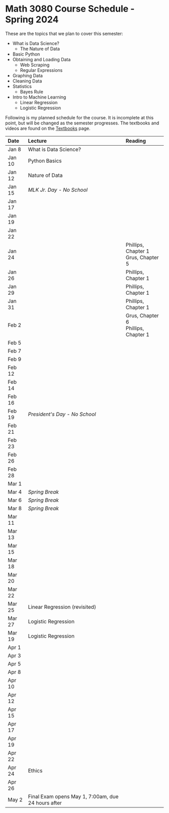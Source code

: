 # Math 3080 Course Schedule - Spring 2024
These are the topics that we plan to cover this semester:
* What is Data Science?
  * The Nature of Data
* Basic Python
* Obtaining and Loading Data
  * Web Scraping
  * Regular Expressions
* Graphing Data
* Cleaning Data
* Statistics
  * Bayes Rule
* Intro to Machine Learning
  * Linear Regression
  * Logistic Regression



Following is my planned schedule for the course. It is incomplete at this point, but will be changed as the semester progresses. The textbooks and videos are found on the [Textbooks](https://github.com/drolsonmi/math3080/blob/main/3080_Textbooks.md) page.

| Date   | Lecture                       | Reading                                                       |
| :----- | :------                       | :------                                                       |
| Jan 8  | What is Data Science?         |                                                |
| Jan 10 | Python Basics                 |                                        |
| Jan 12 | Nature of Data                |                                              |
| Jan 15 | *MLK Jr. Day - No School*     |                                                               |
| Jan 17 |        |  |
| Jan 19 |        |  |
| Jan 22 |        |  |
| Jan 24 |        | Phillips, Chapter 1<br>Grus, Chapter 5                        |
| Jan 26 |        | Phillips, Chapter 1                                           |
| Jan 29 |        | Phillips, Chapter 1                                           |
| Jan 31 |        | Phillips, Chapter 1                                           |
| Feb 2  |        | Grus, Chapter 6<br>Phillips, Chapter 1                        |
| Feb 5  |        | |
| Feb 7  |        | |
| Feb 9  |                               | |
| Feb 12 |                 | |
| Feb 14 |                               | |
| Feb 16 |                               | |
| Feb 19 | *President's Day - No School* | |
| Feb 21 |                | |
| Feb 23 |                               | |
| Feb 26 |                  | |
| Feb 28 |                 | |
| Mar 1  |            | |
| Mar 4  | *Spring Break*                | |
| Mar 6  | *Spring Break*                | |
| Mar 8  | *Spring Break*                | |
| Mar 11 |                 | |
| Mar 13 |                | |
| Mar 15 |                  | |
| Mar 18 |                 | |
| Mar 20 |                               | |
| Mar 22 |                               | |
| Mar 25 | Linear Regression (revisited) | |
| Mar 27 | Logistic Regression           | |
| Mar 19 | Logistic Regression           | |
| Apr 1  |                               | |
| Apr 3  |                               | |
| Apr 5  |                               | |
| Apr 8  |                               | |
| Apr 10 |                               | |
| Apr 12 |                               | |
| Apr 15 |                               | |
| Apr 17 |                               | |
| Apr 19 |                               | |
| Apr 22 |                               | |
| Apr 24 | Ethics                        | |
| Apr 26 |                               | |
| May 2  | Final Exam opens May 1, 7:00am, due 24 hours after | |
